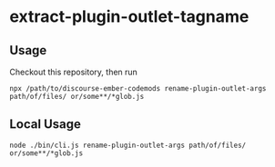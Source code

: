 # extract-plugin-outlet-tagname


## Usage

Checkout this repository, then run
```
npx /path/to/discourse-ember-codemods rename-plugin-outlet-args path/of/files/ or/some**/*glob.js
```

## Local Usage
```
node ./bin/cli.js rename-plugin-outlet-args path/of/files/ or/some**/*glob.js
```
